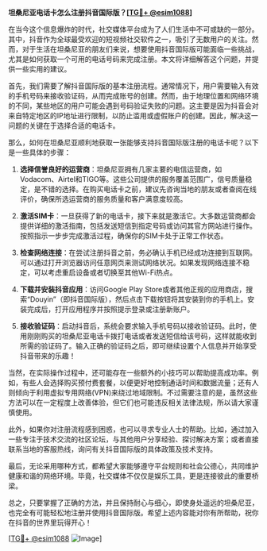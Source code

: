 **坦桑尼亚电话卡怎么注册抖音国际版？[[TG💪+ @esim1088](https://t.me/s/esim1088)]**

在当今这个信息爆炸的时代，社交媒体平台成为了人们生活中不可或缺的一部分。其中，抖音作为全球最受欢迎的短视频社交软件之一，吸引了无数用户的关注。然而，对于生活在坦桑尼亚的朋友们来说，想要使用抖音国际版可能面临一些挑战，尤其是如何获取一个可用的电话号码来完成注册。本文将详细解答这个问题，并提供一些实用的建议。

首先，我们需要了解抖音国际版的基本注册流程。通常情况下，用户需要输入有效的手机号码来接收验证码，从而完成账号的创建。然而，由于地理位置和网络环境的不同，某些地区的用户可能会遇到号码验证失败的问题。这主要是因为抖音会对来自特定地区的IP地址进行限制，以防止滥用或虚假账户的创建。因此，解决这一问题的关键在于选择合适的电话卡。

那么，如何在坦桑尼亚顺利地获取一张能够支持抖音国际版注册的电话卡呢？以下是一些具体的步骤：

1. **选择信誉良好的运营商**：坦桑尼亚拥有几家主要的电信运营商，如Vodacom、Airtel和TIGO等。这些公司提供的服务覆盖范围广，信号质量稳定，是不错的选择。在购买电话卡之前，建议先咨询当地的朋友或者查阅在线评价，确保所选运营商的服务质量和客户满意度较高。

2. **激活SIM卡**：一旦获得了新的电话卡，接下来就是激活它。大多数运营商都会提供详细的激活指南，包括发送短信到指定号码或访问其官方网站进行操作。按照指示一步步完成激活过程，确保你的SIM卡处于正常工作状态。

3. **检查网络连接**：在尝试注册抖音之前，务必确认手机已经成功连接到互联网。可以通过打开浏览器访问任意网页来测试网络状况。如果发现网络连接不稳定，可以考虑重启设备或者切换至其他Wi-Fi热点。

4. **下载并安装抖音应用**：访问Google Play Store或者其他正规的应用商店，搜索“Douyin”（即抖音国际版），然后点击下载按钮将其安装到你的手机上。安装完成后，打开应用程序并按照提示登录或注册新账户。

5. **接收验证码**：启动抖音后，系统会要求输入手机号码以接收验证码。此时，使用刚刚购买的坦桑尼亚电话卡拨打电话或者发送短信给该号码，这样就能收到所需的验证码了。输入正确的验证码之后，即可继续设置个人信息并开始享受抖音带来的乐趣！

当然，在实际操作过程中，还可能存在一些额外的小技巧可以帮助提高成功率。例如，有些人会选择购买预付费套餐，以便更好地控制通话时间和数据流量；还有人则倾向于利用虚拟专用网络(VPN)来绕过地域限制。不过需要注意的是，虽然这些方法可以在一定程度上改善体验，但它们也可能违反相关法律法规，所以请大家谨慎使用。

此外，如果你对注册流程感到困惑，也可以寻求专业人士的帮助。比如，通过加入一些专注于技术交流的社区论坛，与其他用户分享经验、探讨解决方案；或者直接联系当地的客服热线，询问有关抖音国际版的具体政策及技术支持。

最后，无论采用哪种方式，都希望大家能够遵守平台规则和社会公德心，共同维护健康和谐的网络环境。毕竟，社交媒体不仅仅是娱乐工具，更是连接彼此的重要桥梁。

总之，只要掌握了正确的方法，并且保持耐心与细心，即使身处遥远的坦桑尼亚，也完全有可能轻松地注册并使用抖音国际版。希望上述内容能对你有所帮助，祝你在抖音的世界里玩得开心！

[[TG💪+ @esim1088](https://t.me/s/esim1088) ![Image](https://i.postimg.cc/4NQfJmqS/Snipaste-2025-05-13-00-14-12.png)]